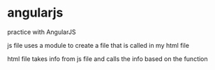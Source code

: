 # angularjs
practice with AngularJS

js file uses a module to create a file that is called in my html file

html file takes info from js file and calls the info based on the function
